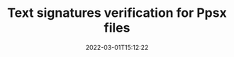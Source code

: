 ---
############################# Static ############################
layout: "auto-gen-signature"
date: 2022-03-01T15:12:22
draft: false
operation: Verify
signaturetype: Text
fileformat: Ppsx
productName: .NET
lang: en
productCode: net
otherformats: pdf doc docx docm dot dotm dotx odt ott rtf xls xlsx xlsm xlsb csv ods ots xltx xltm ppt pptx pps ppsx odp otp potx potm pptm ppsm
breadcrumb: Put Text signature on Ppsx for C#

############################# Head ############################
head_title: "Verification of Text signatures for Ppsx files in C#"
head_description: "Use only a few lines of .NET code to verify Ppsx documents and their Text signatures."

############################# Header ############################
title: "Text signatures verification for Ppsx files"
description: "API for .NET provides opportunity to verify Text signatures at Ppsx documents. Verification of e-signatures inside your Ppsx documents might be performed quickly and easily."
bg_image: "https://cms.admin.containerize.com/templates/aspose/App_Themes/V3/images/bg/header1.png"
bg_overlay: false
button:
    enable: true

############################# SubMenu ############################
submenu:
    enable: true

    left:
        img_alt: "GroupDocs.Signature for .NET"
        image: "https://cms.admin.containerize.com/templates/groupdocs/images/product-logos/90x90-noborder/groupdocs-signature-net.png"
        product: "GroupDocs.Signature"
        platform: ".NET"



############################# About ############################
about:
    enable: true
    title: "Discover GroupDocs.Signature for .NET API features"
    content: |
        [GroupDocs.Signature for .NET](https://products.groupdocs.com/signature/net/) API provides wide range of ways to process numerous documents formats by using electronic signatures. Many types of digital signatures as text, image, barcode, QR-code, stamp, form-field and metadata are supported. Customers can add, remove, edit, validate, or search digital signatures at PDF, Microsoft Word, Excel, PowerPoint and many image documents. Astonishing number of additional features and settings are available.
    

############################# Steps ############################
steps:
    enable: true
    title_left: "How to validate Text signatures in your Ppsx document"
    content_left: |
        [GroupDocs.Signature for .NET](https://products.groupdocs.com/signature/net/) includes useful features like verification of Text signatures placed at Ppsx documents. Use this opportunity without implementing extra code.
        
        * Firstly, instantiate Signature class providing as a constructor parameter path to a document which is supposed to be verified.
        * Secondly, create a new VerifyOptions object and set up all required properties.
        * Invoke Signature's object Verify method passing VerifyOptions instance.
        * Finally, process verification result.

    title_right: "System Requirements"
    content_right: |
        GroupDocs.Signature for .NET are supported on all major platforms and operating systems. Before executing the code below, please make sure that you have the following prerequisites installed on your system.

        * Operating systems: Microsoft Windows, Linux, MacOS
        * Development environments: Microsoft Visual Studio, Xamarin, MonoDevelop
        * Frameworks: .NET Framework, .NET Standard, .NET Core, Mono
        * Download the latest version of GroupDocs.Signature for .NET from [Nuget](https://www.nuget.org/packages/groupdocs.signature)
         
    code: |
        ```csharp    
                
        // Set up input Ppsx file
        string filePath = "input.ppsx";

        // Instantiate Signature for input file
        using (GroupDocs.Signature.Signature signature = new GroupDocs.Signature.Signature(filePath))
        {
                //Provide verification options
                TextVerifyOptions options = new TextVerifyOptions()
                {
                    // Process all pages 
                    AllPages = true,
                    // set up text match type
                    MatchType = TextMatchType.Exact,
                    // specify text pattern to search
                    Text = "Very important signature",
                };

                // Verify document signatures
                VerificationResult result = signature.Verify(options);

                //process result
                if (result.IsValid)
                {
                    //..
                }
        }

        ```

############################# Demos ############################
demos:
    enable: true
    title: "Signing with Text signatures Live Demo"
    content: |
       Add various electronic signatures to Ppsx file right now by visiting the [GroupDocs.Signature App](https://products.groupdocs.app/signature/family) website.          

############################# More Formats ############################
more_formats:
    enable: true
    title: "Signing Other Document Formats with Text using C#"
    content: |
        .NET Text signatures management API for documents and images. Add Text signatures to some of the popular file formats as stated below.
    format: 
       
       
back_to_top:
    enable: true
---